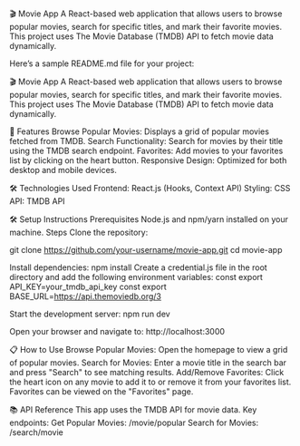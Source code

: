 🎬 Movie App
A React-based web application that allows users to browse popular movies, search for specific titles, and mark their favorite movies. This project uses The Movie Database (TMDB) API to fetch movie data dynamically.


Here’s a sample README.md file for your project:

🎬 Movie App
A React-based web application that allows users to browse popular movies, search for specific titles, and mark their favorite movies. This project uses The Movie Database (TMDB) API to fetch movie data dynamically.

🚀 Features
Browse Popular Movies: Displays a grid of popular movies fetched from TMDB.
Search Functionality: Search for movies by their title using the TMDB search endpoint.
Favorites: Add movies to your favorites list by clicking on the heart button.
Responsive Design: Optimized for both desktop and mobile devices.

🛠️ Technologies Used
Frontend: React.js (Hooks, Context API)
Styling: CSS
API: TMDB API

🛠️ Setup Instructions
Prerequisites
Node.js and npm/yarn installed on your machine.
Steps
Clone the repository:


git clone https://github.com/your-username/movie-app.git
cd movie-app


Install dependencies:
npm install
Create a credential.js file in the root directory and add the following environment variables:
const export API_KEY=your_tmdb_api_key
const export BASE_URL=https://api.themoviedb.org/3


Start the development server:
npm run dev

Open your browser and navigate to:
http://localhost:3000

📋 How to Use
Browse Popular Movies:
Open the homepage to view a grid of popular movies.
Search for Movies:
Enter a movie title in the search bar and press "Search" to see matching results.
Add/Remove Favorites:
Click the heart icon on any movie to add it to or remove it from your favorites list. Favorites can be viewed on the "Favorites" page.

📚 API Reference
This app uses the TMDB API for movie data. Key endpoints:
Get Popular Movies: /movie/popular
Search for Movies: /search/movie

